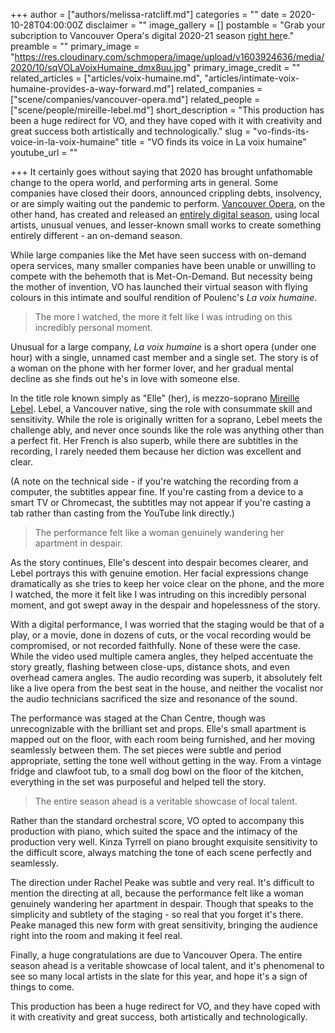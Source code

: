 +++
author = ["authors/melissa-ratcliff.md"]
categories = ""
date = 2020-10-28T04:00:00Z
disclaimer = ""
image_gallery = []
postamble = "Grab your subcription to Vancouver Opera's digital 2020-21 season [right her](https://digital.vancouveropera.ca/)e."
preamble = ""
primary_image = "https://res.cloudinary.com/schmopera/image/upload/v1603924636/media/2020/10/sqVOLaVoixHumaine_dmx8uu.jpg"
primary_image_credit = ""
related_articles = ["articles/voix-humaine.md", "articles/intimate-voix-humaine-provides-a-way-forward.md"]
related_companies = ["scene/companies/vancouver-opera.md"]
related_people = ["scene/people/mireille-lebel.md"]
short_description = "This production has been a huge redirect for VO, and they have coped with it with creativity and great success both artistically and technologically."
slug = "vo-finds-its-voice-in-la-voix-humaine"
title = "VO finds its voice in La voix humaine"
youtube_url = ""

+++
It certainly goes without saying that 2020 has brought unfathomable change to the opera world, and performing arts in general. Some companies have closed their doors, announced crippling debts, insolvency, or are simply waiting out the pandemic to perform. [Vancouver Opera](/scene/companies/vancouver-opera/), on the other hand, has created and released an [entirely digital season](https://digital.vancouveropera.ca/), using local artists, unusual venues, and lesser-known small works to create something entirely different - an on-demand season. 

While large companies like the Met have seen success with on-demand opera services, many smaller companies have been unable or unwilling to compete with the behemoth that is Met-On-Demand. But necessity being the mother of invention, VO has launched their virtual season with flying colours in this intimate and soulful rendition of Poulenc's _La voix humaine_. 

> The more I watched, the more it felt like I was intruding on this incredibly personal moment.

Unusual for a large company, _La voix humaine_ is a short opera (under one hour) with a single, unnamed cast member and a single set. The story is of a woman on the phone with her former lover, and her gradual mental decline as she finds out he's in love with someone else. 

In the title role known simply as "Elle" (her), is mezzo-soprano [Mireille Lebel](/scene/people/mireille-lebel/). Lebel, a Vancouver native, sing the role with consummate skill and sensitivity. While the role is originally written for a soprano, Lebel meets the challenge ably, and never once sounds like the role was anything other than a perfect fit. Her French is also superb, while there are subtitles in the recording, I rarely needed them because her diction was excellent and clear. 

(A note on the technical side - if you're watching the recording from a computer, the subtitles appear fine. If you're casting from a device to a smart TV or Chromecast, the subtitles may not appear if you're casting a tab rather than casting from the YouTube link directly.)

> The performance felt like a woman genuinely wandering her apartment in despair.

As the story continues, Elle's descent into despair becomes clearer, and Lebel portrays this with genuine emotion. Her facial expressions change dramatically as she tries to keep her voice clear on the phone, and the more I watched, the more it felt like I was intruding on this incredibly personal moment, and got swept away in the despair and hopelessness of the story. 

With a digital performance, I was worried that the staging would be that of a play, or a movie, done in dozens of cuts, or the vocal recording would be compromised, or not recorded faithfully. None of these were the case. While the video used multiple camera angles, they helped accentuate the story greatly, flashing between close-ups, distance shots, and even overhead camera angles. The audio recording was superb, it absolutely felt like a live opera from the best seat in the house, and neither the vocalist nor the audio technicians sacrificed the size and resonance of the sound. 

The performance was staged at the Chan Centre, though was unrecognizable with the brilliant set and props. Elle's small apartment is mapped out on the floor, with each room being furnished, and her moving seamlessly between them. The set pieces were subtle and period appropriate, setting the tone well without getting in the way. From a vintage fridge and clawfoot tub, to a small dog bowl on the floor of the kitchen, everything in the set was purposeful and helped tell the story. 

> The entire season ahead is a veritable showcase of local talent.

Rather than the standard orchestral score, VO opted to accompany this production with piano, which suited the space and the intimacy of the production very well. Kinza Tyrrell on piano brought exquisite sensitivity to the difficult score, always matching the tone of each scene perfectly and seamlessly. 

The direction under Rachel Peake was subtle and very real. It's difficult to mention the directing at all, because the performance felt like a woman genuinely wandering her apartment in despair. Though that speaks to the simplicity and subtlety of the staging - so real that you forget it's there. Peake managed this new form with great sensitivity, bringing the audience right into the room and making it feel real. 

Finally, a huge congratulations are due to Vancouver Opera. The entire season ahead is a veritable showcase of local talent, and it's phenomenal to see so many local artists in the slate for this year, and hope it's a sign of things to come. 

This production has been a huge redirect for VO, and they have coped with it with creativity and great success, both artistically and technologically.